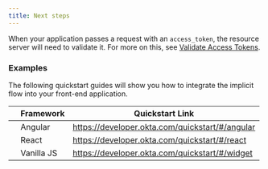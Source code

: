```yaml
---
title: Next steps
---
```


When your application passes a request with an `access_token`, the resource server will need to validate it. For more on this, see [Validate Access Tokens](/docs/guides/validate-access-tokens/).

### Examples

The following quickstart guides will show you how to integrate the implicit flow into your front-end application.

|                                           | Framework         | Quickstart Link                                   |
| :---------------------------------------: | ----------------- | ------------------------------------------------- |
| <i class="icon code-angular-32"></i>      | Angular           | <https://developer.okta.com/quickstart/#/angular> |
| <i class="icon code-react-32"></i>        | React             | <https://developer.okta.com/quickstart/#/react>   |
| <i class="icon code-javascript-32"></i>   | Vanilla JS        | <https://developer.okta.com/quickstart/#/widget>  |
